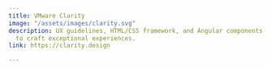 ```yaml
---
title: VMware Clarity
image: "/assets/images/clarity.svg"
description: UX guidelines, HTML/CSS framework, and Angular components working together
  to craft exceptional experiences.
link: https://clarity.design

---
```

